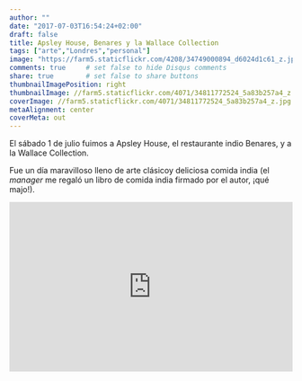 ```yaml
---
author: ""
date: "2017-07-03T16:54:24+02:00"
draft: false
title: Apsley House, Benares y la Wallace Collection
tags: ["arte","Londres","personal"]
image: "https://farm5.staticflickr.com/4208/34749000894_d6024d1c61_z.jpg"
comments: true     # set false to hide Disqus comments
share: true        # set false to share buttons
thumbnailImagePosition: right
thumbnailImage: //farm5.staticflickr.com/4071/34811772524_5a83b257a4_z.jpg
coverImage: //farm5.staticflickr.com/4071/34811772524_5a83b257a4_z.jpg
metaAlignment: center
coverMeta: out
---
```


El sábado 1 de julio fuimos a Apsley House, el restaurante indio Benares, y a la Wallace Collection.   

<!--more-->

Fue un día maravilloso lleno de arte clásicoy deliciosa comida india (el *manager* me regaló un libro de comida india firmado por el autor, ¡qué majo!).

<div style="position: relative; padding-bottom: 60%; overflow: auto; -webkit-overflow-scrolling:touch;"><iframe style="position: absolute; top: 0; left: 0; width: 100%; height: 100%;" src="https://flickrembed.com/cms_embed.php?source=flickr&layout=responsive&input=https://www.flickr.com/photos/jcortell/albums/72157682980562333&sort=5&by=album&theme=default_notextpanel&scale=fill&limit=10&skin=default" scrolling="no" frameborder="0" allowFullScreen="true" webkitallowfullscreen="true" mozallowfullscreen="true"></iframe></div>